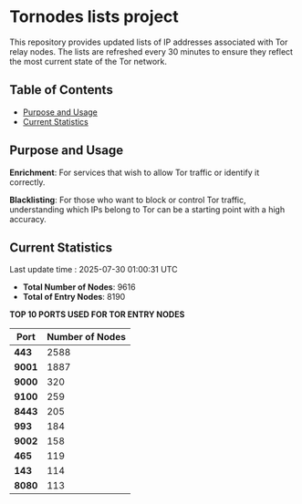 # Tornodes lists project

This repository provides updated lists of IP addresses associated with Tor relay nodes. The lists are refreshed every 30 minutes to ensure they reflect the most current state of the Tor network.

## Table of Contents

- [Purpose and Usage](#purpose-and-usage)
- [Current Statistics](#current-statistics)


## Purpose and Usage

**Enrichment**: For services that wish to allow Tor traffic or identify it correctly.

**Blacklisting**: For those who want to block or control Tor traffic, understanding which IPs belong to Tor can be a starting point with a high accuracy.

## Current Statistics

Last update time : 2025-07-30 01:00:31 UTC

- **Total Number of Nodes**: 9616
- **Total of Entry Nodes**: 8190

**TOP 10 PORTS USED FOR TOR ENTRY NODES**

| **Port** | **Number of Nodes** |
|------|-----------------|
| **443**   | 2588  |
| **9001**   | 1887  |
| **9000**   | 320  |
| **9100**   | 259  |
| **8443**   | 205  |
| **993**   | 184  |
| **9002**   | 158  |
| **465**   | 119  |
| **143**   | 114  |
| **8080**   | 113  |


